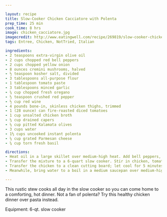 ```yaml
---

layout: recipe
title: Slow-Cooker Chicken Cacciatore with Polenta
prep_time: 25 min
cook_time: 8 hrs
image: chicken_cacciatore.jpg
imagecredit: http://www.eatingwell.com/recipe/269819/slow-cooker-chicken-cacciatore-with-polenta/
tags: Entree, Chicken, NotTried, Italian

ingredients:
- 2 teaspoons extra-virgin olive oil
- 2 cups chopped red bell peppers
- 2 cups chopped yellow onion
- 8 ounces cremini mushrooms, halved
- ½ teaspoon kosher salt, divided
- 3 tablespoons all-purpose flour
- 1 tablespoon tomato paste
- 3 tablespoons minced garlic
- ¼ cup chopped fresh oregano
- ½ teaspoon crushed red pepper
- ½ cup red wine
- 4 pounds bone-in, skinless chicken thighs, trimmed
- 1 (28 ounce) can fire-roasted diced tomatoes
- 1 cup unsalted chicken broth
- ¼ cup drained capers
- ¼ cup pitted Kalamata olives
- 3 cups water
- 1⅓ cups uncooked instant polenta
- ¼ cup grated Parmesan cheese
- ¼ cup torn fresh basil

directions:
- Heat oil in a large skillet over medium-high heat. Add bell peppers, onion, mushrooms and ¼ teaspoon salt; cook, stirring often, until beginning to brown, about 8 minutes. Add flour, tomato paste, garlic, oregano and crushed red pepper; cook, stirring constantly, until fragrant, about 1 minute. Stir in wine; cook, stirring and scraping up any browned bits, for 30 seconds. 
- Transfer the mixture to a 6-quart slow cooker. Stir in chicken, tomatoes, broth and capers. Cover and cook on Low for 8 hours.
- Transfer the chicken to a clean cutting board; let cool for 5 minutes. Remove bones and return the meat to the slow cooker. Stir in olives and the remaining ¼ teaspoon salt. Cover to keep warm. 
- Meanwhile, bring water to a boil in a medium saucepan over medium-high heat. Whisk in polenta; cook, stirring often, until thickened, about 3 minutes. Remove from heat and stir in Parmesan. Serve the chicken and sauce over the polenta, topped with basil.

--- 
```

This rustic stew cooks all day in the slow cooker so you can come home to a comforting, hot dinner. Not a fan of polenta? Try this healthy chicken dinner over pasta instead.

Equipment: 6-qt. slow cooker
